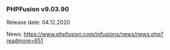 ### PHPFusion v9.03.90
Release date: 04.12.2020

News: https://www.phpfusion.com/infusions/news/news.php?readmore=651
